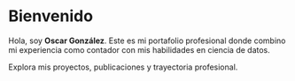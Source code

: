 # Bienvenido

Hola, soy **Oscar González**. Este es mi portafolio profesional donde combino mi experiencia como contador con mis habilidades en ciencia de datos.

Explora mis proyectos, publicaciones y trayectoria profesional.
